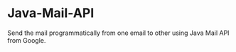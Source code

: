 # Java-Mail-API
Send the mail programmatically from one email to other using Java Mail API from Google.

